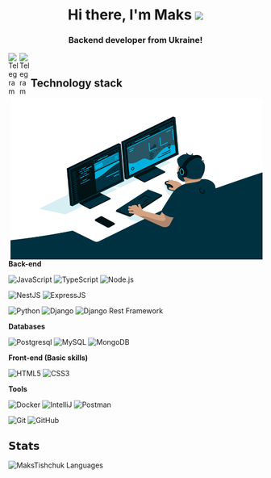 <h1 align="center">Hi there, I'm Maks 
  <img src="https://github.com/blackcater/blackcater/raw/main/images/Hi.gif" height="32"/></h1>
<h3 align="center">Backend developer from Ukraine!</h3>


<a href="https://t.me/maks_tishchuk">
    <img align="left" alt="Telegram" width="22px" src="https://camo.githubusercontent.com/5c1975da7d9ab735ceb71c57b6c7e48ff3e08ca4/68747470733a2f2f6564656e742e6769746875622e696f2f537570657254696e7949636f6e732f696d616765732f7376672f74656c656772616d2e737667">
</a>
<a href="https://www.facebook.com/profile.php?id=100012110915966">
    <img align="left" alt="Telegram" width="22px" src="https://img.utdstc.com/icon/fe0/ab6/fe0ab67fa0de2b2681602db5708a076f50dd21106e0c2d38b9661875a37e235e:200">
</a>

</br>

## Technology stack

<img align="right" alt="GIF" src="https://github.com/DJWOMS/DJWOMS/blob/main/code.gif?raw=true" width="500" height="320" />

**Back-end**

![JavaScript](https://img.shields.io/badge/-JavaScript-%23F7DF1C?style=flat-square&logo=javascript&logoColor=000000&labelColor=%23F7DF1C&color=%23FFCE5A)
![TypeScript](https://img.shields.io/badge/-TypeScript-007ACC?style=flat-square&logo=typescript&logoColor=white)
![Node.js](https://img.shields.io/badge/-Node.js-FFF?style=flat-square&logo=node.js)

![NestJS](https://img.shields.io/badge/-NestJS-eee?style=flat-square&logo=nestjs&logoColor=E0234E)
![ExpressJS](https://img.shields.io/badge/Express.js-000000?style=for-the-badge&logo=express&logoColor=white)

![Python](https://img.shields.io/badge/-Python-black?style=flat-square&logo=Python)
![Django](https://img.shields.io/badge/-Django-0aad48?style=flat-square&logo=Django)
![Django Rest Framework](https://img.shields.io/badge/DRF-red?style=flat-square&logo=Django)

**Databases**

![Postgresql](https://img.shields.io/badge/-Postgresql-%232c3e50?style=flat-square&logo=Postgresql)
![MySQL](http://img.shields.io/badge/-MySQL-eee?style=flat-square&logo=mysql&logoColor=4479A1)
![MongoDB](https://img.shields.io/badge/-MongoDB-eee?style=flat-square&logo=mongodb&logoColor=47A248)

**Front-end (Basic skills)**

![HTML5](https://img.shields.io/badge/-HTML5-%23E44D27?style=flat-square&logo=html5&logoColor=ffffff)
![CSS3](https://img.shields.io/badge/-CSS3-%231572B6?style=flat-square&logo=css3)

**Tools**

![Docker](https://img.shields.io/badge/-Docker-46a2f1?style=flat-square&logo=docker&logoColor=white)
![IntelliJ](https://img.shields.io/badge/-IntelliJ%20IDEA-ffce5a?style=flat-square&logo=jetbrains)
![Postman](https://img.shields.io/badge/Postman-FCA121?style=flat-square&logo=postman)

![Git](https://img.shields.io/badge/-Git-black?style=flat-square&logo=git)
![GitHub](https://img.shields.io/badge/-GitHub-181717?style=flat-square&logo=github)


## 𝗦𝘁𝗮𝘁𝘀

![MaksTishchuk Languages](https://github-readme-stats.vercel.app/api/top-langs/?username=MaksTishchuk&layout=compact&count_private=true&theme=gruvbox)

<!--
**MaksTishchuk/MaksTishchuk** is a ✨ _special_ ✨ repository because its `README.md` (this file) appears on your GitHub profile.

Here are some ideas to get you started:

- 🔭 I’m currently working on ...
- 🌱 I’m currently learning ...
- 👯 I’m looking to collaborate on ...
- 🤔 I’m looking for help with ...
- 💬 Ask me about ...
- 📫 How to reach me: ...
- 😄 Pronouns: ...
- ⚡ Fun fact: ...
-->

